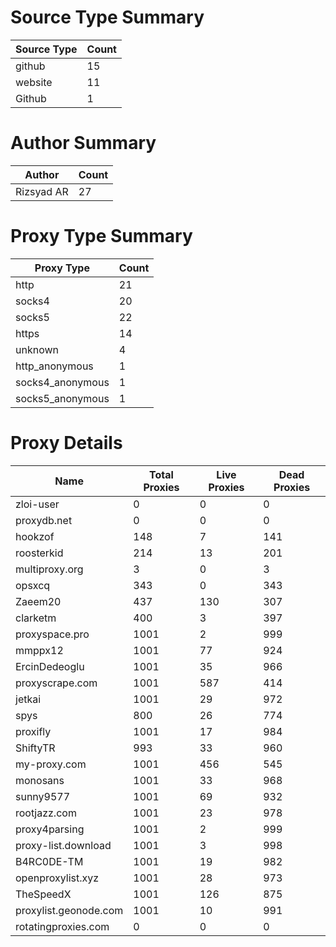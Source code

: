 # Source Type Summary

| Source Type | Count |
|-------------|-------|
| github | 15 |
| website | 11 |
| Github | 1 |


# Author Summary

| Author | Count |
|--------|-------|
| Rizsyad AR | 27 |


# Proxy Type Summary

| Proxy Type | Count |
|------------|-------|
| http | 21 |
| socks4 | 20 |
| socks5 | 22 |
| https | 14 |
| unknown | 4 |
| http_anonymous | 1 |
| socks4_anonymous | 1 |
| socks5_anonymous | 1 |


# Proxy Details

| Name | Total Proxies | Live Proxies | Dead Proxies |
|------|---------------|--------------|---------------|
| zloi-user | 0 | 0 | 0 |
| proxydb.net | 0 | 0 | 0 |
| hookzof | 148 | 7 | 141 |
| roosterkid | 214 | 13 | 201 |
| multiproxy.org | 3 | 0 | 3 |
| opsxcq | 343 | 0 | 343 |
| Zaeem20 | 437 | 130 | 307 |
| clarketm | 400 | 3 | 397 |
| proxyspace.pro | 1001 | 2 | 999 |
| mmppx12 | 1001 | 77 | 924 |
| ErcinDedeoglu | 1001 | 35 | 966 |
| proxyscrape.com | 1001 | 587 | 414 |
| jetkai | 1001 | 29 | 972 |
| spys | 800 | 26 | 774 |
| proxifly | 1001 | 17 | 984 |
| ShiftyTR | 993 | 33 | 960 |
| my-proxy.com | 1001 | 456 | 545 |
| monosans | 1001 | 33 | 968 |
| sunny9577 | 1001 | 69 | 932 |
| rootjazz.com | 1001 | 23 | 978 |
| proxy4parsing | 1001 | 2 | 999 |
| proxy-list.download | 1001 | 3 | 998 |
| B4RC0DE-TM | 1001 | 19 | 982 |
| openproxylist.xyz | 1001 | 28 | 973 |
| TheSpeedX | 1001 | 126 | 875 |
| proxylist.geonode.com | 1001 | 10 | 991 |
| rotatingproxies.com | 0 | 0 | 0 |
